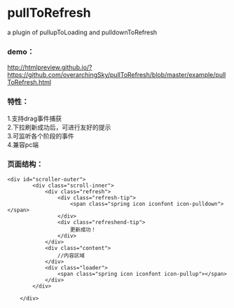 # pullToRefresh
a plugin of pullupToLoading and pulldownToRefresh
### demo：
http://htmlpreview.github.io/?https://github.com/overarchingSky/pullToRefresh/blob/master/example/pullToRefresh.html
### 特性：
1.支持drag事件捕获<br>
2.下拉刷新成功后，可进行友好的提示<br>
3.可监听各个阶段的事件<br>
4.兼容pc端
### 页面结构：

```
<div id="scroller-outer">
        <div class="scroll-inner">
            <div class="refresh">
            	<div class="refresh-tip">
            		<span class="spring icon iconfont icon-pulldown"></span>
            	</div>
            	<div class="refreshend-tip">
            		更新成功！
            	</div>
            </div>
            <div class="content">
                //内容区域
            </div>
            <div class="loader">
                <span class="spring icon iconfont icon-pullup"></span>
            </div>
        </div>

    </div>
```
